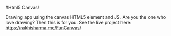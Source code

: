 #Html5 Canvas!

Drawing app using the canvas HTML5 element and JS. Are you the one who love drawing? Then this is for you. See the live project here: https://rakhisharma.me/FunCanvas/

